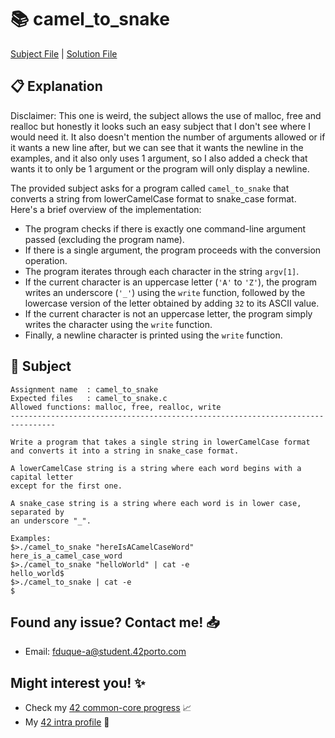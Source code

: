 # :books: camel_to_snake

[Subject File](./subject.en.txt) | [Solution File](./camel_to_snake.c)

## :clipboard: Explanation

Disclaimer: This one is weird, the subject allows the use of malloc, free and realloc but honestly it looks such an easy subject that I don't see where I would need it. It also doesn't mention the number of arguments allowed or if it wants a new line after, but we can see that it wants the newline in the examples, and it also only uses 1 argument, so I also added a check that wants it to only be 1 argument or the program will only display a newline.

The provided subject asks for a program called `camel_to_snake` that converts a string from lowerCamelCase format to snake_case format. Here's a brief overview of the implementation:

- The program checks if there is exactly one command-line argument passed (excluding the program name).
- If there is a single argument, the program proceeds with the conversion operation.
- The program iterates through each character in the string `argv[1]`.
- If the current character is an uppercase letter (`'A'` to `'Z'`), the program writes an underscore (`'_'`) using the `write` function, followed by the lowercase version of the letter obtained by adding `32` to its ASCII value.
- If the current character is not an uppercase letter, the program simply writes the character using the `write` function.
- Finally, a newline character is printed using the `write` function.

## :pencil: Subject

```
Assignment name  : camel_to_snake
Expected files   : camel_to_snake.c
Allowed functions: malloc, free, realloc, write
--------------------------------------------------------------------------------

Write a program that takes a single string in lowerCamelCase format
and converts it into a string in snake_case format.

A lowerCamelCase string is a string where each word begins with a capital letter
except for the first one.

A snake_case string is a string where each word is in lower case, separated by
an underscore "_".

Examples:
$>./camel_to_snake "hereIsACamelCaseWord"
here_is_a_camel_case_word
$>./camel_to_snake "helloWorld" | cat -e
hello_world$
$>./camel_to_snake | cat -e
$

```

## Found any issue? Contact me! 📥

- Email: fduque-a@student.42porto.com

## Might interest you! :sparkles:

- Check my [42 common-core progress](https://github.com/fduquea/42cursus) :chart_with_upwards_trend:
- My [42 intra profile](https://profile.intra.42.fr/users/fduque-a) :bust_in_silhouette: